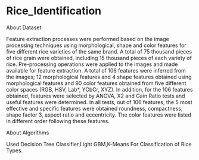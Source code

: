 # Rice_Identification
About Dataset

Feature extraction processes were performed based on the image processing techniques using morphological, shape and color features for five different rice varieties of the same brand. A total of 75 thousand pieces of rice grain were obtained, including 15 thousand pieces of each variety of rice. Pre-processing operations were applied to the images and made available for feature extraction. A total of 106 features were inferred from the images; 12 morphological features and 4 shape features obtained using morphological features and 90 color features obtained from five different color spaces (RGB, HSV, Lab*, YCbCr, XYZ). In addition, for the 106 features obtained, features were selected by ANOVA, X2 and Gain Ratio tests and useful features were determined. In all tests, out of 106 features, the 5 most effective and specific features were obtained roundness, compactness, shape factor 3, aspect ratio and eccentricity. The color features were listed in different order following these features.

About Algorithms

Used Decision  Tree Classifier,Light GBM,K-Means For Classification of Rice Types.
